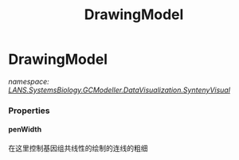 ﻿---
title: DrawingModel
---

# DrawingModel
_namespace: [LANS.SystemsBiology.GCModeller.DataVisualization.SyntenyVisual](N-LANS.SystemsBiology.GCModeller.DataVisualization.SyntenyVisual.html)_






### Properties

#### penWidth
在这里控制基因组共线性的绘制的连线的粗细
